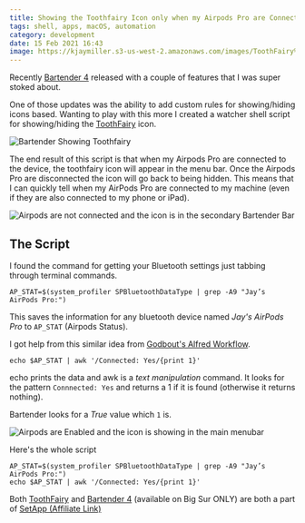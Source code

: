 ```yaml
---
title: Showing the Toothfairy Icon only when my Airpods Pro are Connected
tags: shell, apps, macOS, automation
category: development
date: 15 Feb 2021 16:43
image: https://kjaymiller.s3-us-west-2.amazonaws.com/images/ToothFairy%20Toggle.png
---
```


Recently [Bartender 4][Bartender] released with a couple of features that I was super stoked about. 

One of those updates was the ability to add custom rules for showing/hiding icons based. Wanting to play with this more I created a watcher shell script for showing/hiding the [ToothFairy][ToothFairy] icon.

![Bartender Showing Toothfairy](https://kjaymiller.s3-us-west-2.amazonaws.com/images/ToothFairy%20Toggle.png)

The end result of this script is that when my Airpods Pro are connected to the device, the toothfairy icon will appear in the menu bar. Once the Airpods Pro are disconnected the icon will go back to being hidden. This means that I can quickly tell when my AirPods Pro are connected to my machine (even if they are also connected to my phone or iPad).

![Airpods are not connected and the icon is in the secondary Bartender Bar](https://kjaymiller.s3-us-west-2.amazonaws.com/images/bartender-toothfairy-disabled.png)

## The Script
I found the command for getting your Bluetooth settings just tabbing through terminal commands. 

`AP_STAT=$(system_profiler SPBluetoothDataType | grep -A9 "Jay’s AirPods Pro:")`

This saves the information for any bluetooth device named _Jay's AirPods Pro_ to `AP_STAT` (Airpods Status).

I got help from this similar idea from [Godbout's Alfred Workflow](https://github.com/godbout/alfred-airpodspro-battery). 

`echo $AP_STAT | awk '/Connected: Yes/{print 1}'`

echo prints the data and awk is a _text manipulation_ command. It looks for the pattern `Connnected: Yes` and returns a 1 if it is found (otherwise it returns nothing).

Bartender looks for a _True_ value which `1` is. 

![Airpods are Enabled and the icon is showing in the main menubar](https://kjaymiller.s3-us-west-2.amazonaws.com/images/toothfairy-bartender-enabled.png)


Here's the whole script

```
AP_STAT=$(system_profiler SPBluetoothDataType | grep -A9 "Jay’s AirPods Pro:")
echo $AP_STAT | awk '/Connected: Yes/{print 1}'
```

Both [ToothFairy][ToothFairy] and [Bartender 4][Bartender] (available on Big Sur ONLY) are both a part of [SetApp (Affiliate Link)](https://go.setapp.com/invite/6bcd77a8-3223-482b-bcd2-ff337999765d)

[Bartender]: https://macbartender.com
[ToothFairy]: https://c-command.com/toothfairy/
